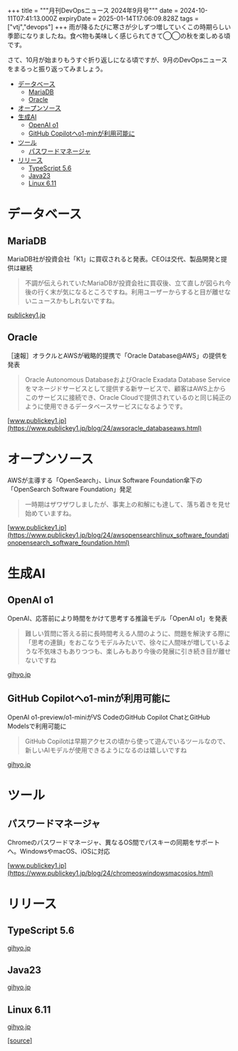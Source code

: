 +++
title = """月刊DevOpsニュース 2024年9月号"""
date = 2024-10-11T07:41:13.000Z
expiryDate = 2025-01-14T17:06:09.828Z
tags = ["vtj","devops"]
+++
雨が降るたびに寒さが少しずつ増していくこの時期らしい季節になりましたね。食べ物も美味しく感じられてきて◯◯の秋を楽しめる頃です。

さて、10月が始まりもうすぐ折り返しになる頃ですが、9月のDevOpsニュースをまるっと振り返ってみましょう。

*   [データベース](#データベース)
    *   [MariaDB](#MariaDB)
    *   [Oracle](#Oracle)
*   [オープンソース](#オープンソース)
*   [生成AI](#生成AI)
    *   [OpenAI o1](#OpenAI-o1)
    *   [GitHub Copilotへo1-minが利用可能に](#GitHub-Copilotへo1-minが利用可能に)
*   [ツール](#ツール)
    *   [パスワードマネージャ](#パスワードマネージャ)
*   [リリース](#リリース)
    *   [TypeScript 5.6](#TypeScript-56)
    *   [Java23](#Java23)
    *   [Linux 6.11](#Linux-611)

データベース
======

MariaDB
-------

MariaDB社が投資会社「K1」に買収されると発表。CEOは交代、製品開発と提供は継続

> 不調が伝えられていたMariaDBが投資会社に買収後、立て直しが図られ今後の行く末が気になるところですね。利用ユーザーからすると目が離せないニュースかもしれないですね。

[publickey1.jp](https://publickey1.jp/blog/24/mariadbk1ceo.html)

Oracle
------

［速報］オラクルとAWSが戦略的提携で「Oracle Database@AWS」の提供を発表

> Oracle Autonomous DatabaseおよびOracle Exadata Database Serviceをマネージドサービスとして提供する新サービスで、顧客はAWS上からこのサービスに接続でき、Oracle Cloudで提供されているのと同じ純正のように使用できるデータベースサービスになるようです。

[www.publickey1.jp](https://www.publickey1.jp/blog/24/awsoracle_databaseaws.html)

オープンソース
=======

AWSが主導する「OpenSearch」、Linux Software Foundation傘下の「OpenSearch Software Foundation」発足

> 一時期はザワザワしましたが、事実上の和解にも達して、落ち着きを見せ始めていますね。

[www.publickey1.jp](https://www.publickey1.jp/blog/24/awsopensearchlinux_software_foundationopensearch_software_foundation.html)

生成AI
====

OpenAI o1
---------

OpenAI⁠⁠、応答前により時間をかけて思考する推論モデル「OpenAI o1」を発表

> 難しい質問に答える前に長時間考える人間のように、問題を解決する際に「思考の連鎖」をおこなうモデルみたいで、徐々に人間味が増しているような不気味さもありつつも、楽しみもあり今後の発展に引き続き目が離せないですね

[gihyo.jp](https://gihyo.jp/article/2024/09/openai-o1-release?utm_source=feed)

GitHub Copilotへo1-minが利用可能に
---------------------------

OpenAI o1-preview/o1-miniがVS CodeのGitHub Copilot ChatとGitHub Modelsで利用可能に

> GitHub Copilotは早期アクセスの頃から使って遊んでいるツールなので、 新しいAIモデルが使用できるようになるのは嬉しいですね

[gihyo.jp](https://gihyo.jp/article/2024/09/openai-o1-github-copilot?utm_source=feed)

ツール
===

パスワードマネージャ
----------

Chromeのパスワードマネージャ、異なるOS間でパスキーの同期をサポートへ。WindowsやmacOS、iOSに対応

[www.publickey1.jp](https://www.publickey1.jp/blog/24/chromeoswindowsmacosios.html)

リリース
====

TypeScript 5.6
--------------

[gihyo.jp](https://gihyo.jp/article/2024/09/typescript-5-6?utm_source=feed)

Java23
------

[gihyo.jp](https://gihyo.jp/article/2024/09/java23?utm_source=feed)

Linux 6.11
----------

[gihyo.jp](https://gihyo.jp/article/2024/09/daily-linux-240919?utm_source=feed)

[[source]](https://devops-blog.virtualtech.jp/entry/20241011/1728632473)
